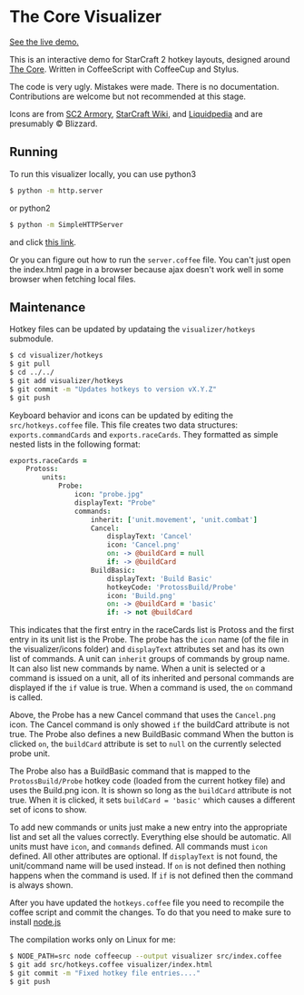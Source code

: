 # The Core Visualizer

[See the live demo.](http://IvanVolosyuk.github.io/thecorevisualizer/visualizer)

This is an interactive demo for StarCraft 2 hotkey layouts, designed around [The Core](http://www.teamliquid.net/forum/viewmessage.php?topic_id=341878). Written in CoffeeScript with CoffeeCup and Stylus.

The code is very ugly. Mistakes were made. There is no documentation. Contributions are welcome but not recommended at this stage.

Icons are from [SC2 Armory](http://sc2armory.com/), [StarCraft Wiki](http://starcraft.wikia.com/wiki/StarCraft_II), and [Liquidpedia](http://wiki.teamliquid.net/starcraft2/Main_Page) and are presumably &copy; Blizzard.

## Running

To run this visualizer locally, you can use python3

```bash
$ python -m http.server
```
or python2
```bash
$ python -m SimpleHTTPServer
```
and click [this link](http://localhost:8000/visualizer).

Or you can figure out how to run the ``server.coffee`` file. You can't just open the index.html page in a browser because ajax doesn't work well in some browser when fetching local files.


## Maintenance

Hotkey files can be updated by updataing the ``visualizer/hotkeys`` submodule.

```bash
$ cd visualizer/hotkeys
$ git pull
$ cd ../../
$ git add visualizer/hotkeys
$ git commit -m "Updates hotkeys to version vX.Y.Z"
$ git push
```

Keyboard behavior and icons can be updated by editing the ``src/hotkeys.coffee`` file. This file creates two data structures: ``exports.commandCards`` and ``exports.raceCards``. They formatted as simple nested lists in the following format:

```coffee
exports.raceCards =
	Protoss:
		units:
			Probe:
				icon: "probe.jpg"
				displayText: "Probe"
				commands:
					inherit: ['unit.movement', 'unit.combat']
					Cancel:
						displayText: 'Cancel'
						icon: 'Cancel.png'
						on: -> @buildCard = null
						if: -> @buildCard
					BuildBasic:
						displayText: 'Build Basic'
						hotkeyCode: 'ProtossBuild/Probe'
						icon: 'Build.png'
						on: -> @buildCard = 'basic'
						if: -> not @buildCard
```

This indicates that the first entry in the raceCards list is Protoss and the first entry in its unit list is the Probe. The probe has the ``icon`` name (of the file in the visualizer/icons folder) and ``displayText`` attributes set and has its own list of commands. A unit can ``inherit`` groups of commands by group name. It can also list new commands by name. When a unit is selected or a command is issued on a unit, all of its inherited and personal commands are displayed if the ``if`` value is true. When a command is used, the ``on`` command is called.

Above, the Probe has a new Cancel command  that uses the ``Cancel.png`` icon. The Cancel command is only showed ``if`` the buildCard attribute is not true. The Probe also defines a new BuildBasic command  When the button is clicked ``on``, the ``buildCard`` attribute is set to ``null`` on the currently selected probe unit.

The Probe also has a BuildBasic command that is mapped to the ``ProtossBuild/Probe`` hotkey code (loaded from the current hotkey file) and uses the Build.png icon. It is shown so long as the ``buildCard`` attribute is not true. When it is clicked, it sets ``buildCard = 'basic'`` which causes a different set of icons to show.

To add new commands or units just make a new entry into the appropriate list and set all the values correctly. Everything else should be automatic. All units must have ``icon``, and ``commands`` defined. All commands must ``icon`` defined. All other attributes are optional. If ``displayText`` is not found, the unit/command name will be used instead. If ``on`` is not defined then nothing happens when the command is used. If ``if`` is not defined then the command is always shown.

After you have updated the ``hotkeys.coffee`` file you need to recompile the coffee script and commit the changes. To do that you need to make sure to install [node.js](http://nodejs.org/download/)

The compilation works only on Linux for me:

```bash
$ NODE_PATH=src node coffeecup --output visualizer src/index.coffee
$ git add src/hotkeys.coffee visualizer/index.html
$ git commit -m "Fixed hotkey file entries...."
$ git push
```
